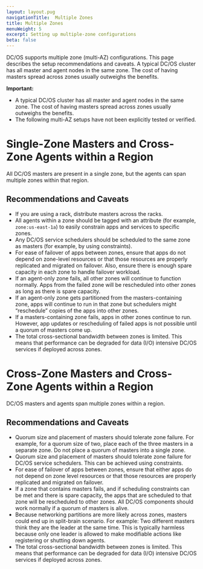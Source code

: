 ```yaml
---
layout: layout.pug
navigationTitle:  Multiple Zones
title: Multiple Zones
menuWeight: 5
excerpt: Setting up multiple-zone configurations
beta: false
---
```


DC/OS supports multiple zone (multi-AZ) configurations. This page describes the setup recommendations and caveats. A typical DC/OS cluster has all master and agent nodes in the same zone. The cost of having masters spread across zones usually outweighs the benefits.

**Important:**

- A typical DC/OS cluster has all master and agent nodes in the same zone. The cost of having masters spread across zones usually outweighs the benefits.
- The following multi-AZ setups have not been explicitly tested or verified.
# Single-Zone Masters and Cross-Zone Agents within a Region
All DC/OS masters are present in a single zone, but the agents can span multiple zones within that region.
## Recommendations and Caveats
- If you are using a rack, distribute masters across the racks.
- All agents within a zone should be tagged with an attribute (for example, `zone:us-east-1a`) to easily constrain apps and services to specific zones.
- Any DC/OS service schedulers should be scheduled to the same zone as masters (for example, by using constraints).
- For ease of failover of apps between zones, ensure that apps do not depend on zone-level resources or that those resources are properly replicated and migrated on failover. Also, ensure there is enough spare capacity in each zone to handle failover workload.
- If an agent-only zone fails, all other zones will continue to function normally. Apps from the failed zone will be rescheduled into other zones as long as there is spare capacity.
- If an agent-only zone gets partitioned from the masters-containing zone, apps will continue to run in that zone but schedulers might “reschedule” copies of the apps into other zones.
- If a masters-containing zone fails, apps in other zones continue to run. However, app updates or rescheduling of failed apps is not possible until a quorum of masters come up.
- The total cross-sectional bandwidth between zones is limited. This means that performance can be degraded for data (I/O) intensive DC/OS services if deployed across zones.
# Cross-Zone Masters and Cross-Zone Agents within a Region
DC/OS masters and agents span multiple zones within a region.
## Recommendations and Caveats
- Quorum size and placement of masters should tolerate zone failure. For example, for a quorum size of two, place each of the three masters in a separate zone. Do not place a quorum of masters into a single zone.
- Quorum size and placement of masters should tolerate zone failure for DC/OS service schedulers. This can be achieved using constraints.
- For ease of failover of apps between zones, ensure that either apps do not depend on zone level resources or that those resources are properly replicated and migrated on failover.
- If a zone that contains masters fails, and if scheduling constraints can be met and there is spare capacity, the apps that are scheduled to that zone will be rescheduled to other zones. All DC/OS components should work normally if a quorum of masters is alive.
- Because networking partitions are more likely across zones, masters could end up in split-brain scenario. For example: Two different masters think they are the leader at the same time. This is typically harmless because only one leader is allowed to make modifiable actions like registering or shutting down agents.
- The total cross-sectional bandwidth between zones is limited. This means that performance can be degraded for data (I/O) intensive DC/OS services if deployed across zones.